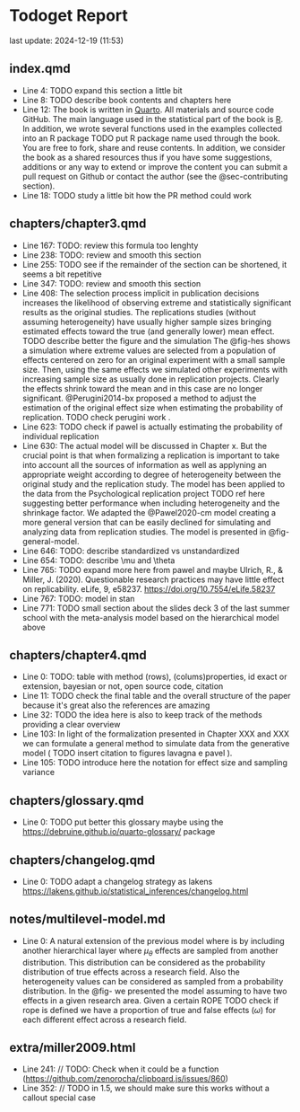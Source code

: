 # Todoget Report
last update: 2024-12-19 (11:53)

## index.qmd

- Line 4: TODO expand this section a little bit 
- Line 8: TODO describe book contents and chapters here 
- Line 12: The book is written in [Quarto](https://quarto.org/). All materials and source code GitHub. The main language used in the statistical part of the book is [R](https://www.r-project.org/). In addition, we wrote several functions used in the examples collected into an R package  TODO put R package name  used through the book. You are free to fork, share and reuse contents. In addition, we consider the book as a shared resources thus if you have some suggestions, additions or any way to extend or improve the content you can submit a pull request on Github or contact the author (see the @sec-contributing section). 
- Line 18: TODO study a little bit how the PR method could work 

## chapters/chapter3.qmd

- Line 167: TODO: review this formula too lenghty 
- Line 238: TODO: review and smooth this section 
- Line 255: TODO see if the remainder of the section can be shortened, it seems a bit repetitive 
- Line 347: TODO: review and smooth this section 
- Line 408: The selection process implicit in publication decisions increases the likelihood of observing extreme and statistically significant results as the original studies. The replications studies (without assuming heterogeneity) have usually higher sample sizes bringing estimated effects toward the true (and generally lower) mean effect.  TODO describe better the figure and the simulation  The @fig-hes shows a simulation where extreme values are selected from a population of effects centered on zero for an original experiment with a small sample size. Then, using the same effects we simulated other experiments with increasing sample size as usually done in replication projects. Clearly the effects shrink toward the mean and in this case are no longer significant. @Perugini2014-bx proposed a method to adjust the estimation of the original effect size when estimating the probability of replication.  TODO check perugini work . 
- Line 623: TODO check if pawel is actually estimating the probability of individual replication 
- Line 630: The actual model will be discussed in Chapter x. But the crucial point is that when formalizing a replication is important to take into account all the sources of information as well as applyning an appropriate weight according to degree of heterogeneity between the original study and the replication study. The model has been applied to the data from the Psychological replication project  TODO ref here  suggesting better performance when including heterogeneity and the shrinkage factor. We adapted the @Pawel2020-cm model creating a more general version that can be easily declined for simulating and analyzing data from replication studies. The model is presented in @fig-general-model. 
- Line 646: TODO: describe standardized vs unstandardized 
- Line 654: TODO: describe \mu and \theta 
- Line 765: TODO expand more here from pawel and maybe Ulrich, R., & Miller, J. (2020). Questionable research practices may have little effect on replicability. eLife, 9, e58237. https://doi.org/10.7554/eLife.58237 
- Line 767: TODO: model in stan 
- Line 771: TODO small section about the slides deck 3 of the last summer school with the meta-analysis model based on the hierarchical model above 

## chapters/chapter4.qmd

- Line 0: TODO:  table with method (rows), (colums)properties, id exact or extension, bayesian or not, open source code, citation 
- Line 11: TODO check the final table and the overall structure of the paper because it's great also the references are amazing 
- Line 32: TODO the idea here is also to keep track of the methods providing a clear overview 
- Line 103: In light of the formalization presented in Chapter XXX and XXX we can formulate a general method to simulate data from the generative model ( TODO insert citation to figures lavagna e pavel ). 
- Line 105: TODO introduce here the notation for effect size and sampling variance 

## chapters/glossary.qmd

- Line 0: TODO put better this glossary maybe using the https://debruine.github.io/quarto-glossary/ package 

## chapters/changelog.qmd

- Line 0: TODO adapt a changelog strategy as lakens https://lakens.github.io/statistical_inferences/changelog.html 

## notes/multilevel-model.md

- Line 0: A natural extension of the previous model where is by including another hierarchical layer where $\mu_{\theta}$ effects are sampled from another distribution. This distribution can be considered as the probability distribution of true effects across a research field. Also the heterogeneity values can be considered as sampled from a probability distribution. In the @fig- we presented the model assuming to have two effects in a given research area. Given a certain ROPE  TODO check if rope is defined  we have a proportion of true and false effects ($\omega$) for each different effect across a research field. 

## extra/miller2009.html

- Line 241: // TODO: Check when it could be a function (https://github.com/zenorocha/clipboard.js/issues/860) 
- Line 352: // TODO in 1.5, we should make sure this works without a callout special case 
